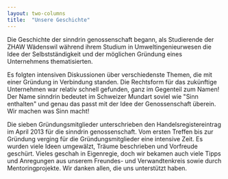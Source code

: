 ```yaml
---
layout: two-columns
title:  "Unsere Geschichte"
---
```


Die Geschichte der sinndrin genossenschaft begann, als Studierende der ZHAW Wädenswil während ihrem Studium in Umweltingenieurwesen die Idee der Selbstständigkeit und der möglichen Gründung eines Unternehmens thematisierten.

Es folgten intensiven Diskussionen über verschiedenste Themen, die mit einer Gründung in Verbindung standen. Die Rechtsform für das zukünftige Unternehmen war relativ schnell gefunden, ganz im Gegenteil zum Namen! Der Name sinndrin bedeutet im Schweizer Mundart soviel wie "Sinn enthalten" und genau das passt mit der Idee der Genossenschaft überein. Wir machen was Sinn macht!

Die sieben Gründungsmitglieder unterschrieben den Handelsregistereintrag im April 2013 für die sinndrin genossenschaft. Vom ersten Treffen bis zur Gründung verging für die Gründungsmitglieder eine intensive Zeit. Es wurden viele Ideen umgewälzt, Träume beschrieben und Vorfreude geschürt. Vieles geschah in Eigenregie, doch wir bekamen auch viele Tipps und Anregungen aus unserem Freundes- und Verwandtenkreis sowie durch Mentoringprojekte. Wir danken allen, die uns unterstützt haben.
